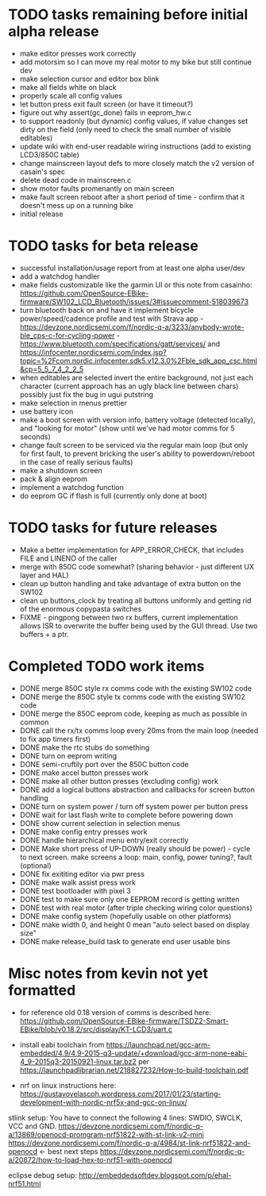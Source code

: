 # TODO tasks remaining before initial alpha release

* make editor presses work correctly
* add motorsim so I can move my real motor to my bike but still continue dev
* make selection cursor and editor box blink
* make all fields white on black
* properly scale all config values
* let button press exit fault screen (or have it timeout?)
* figure out why assert(gc_done) fails in eeprom_hw.c
* to support readonly (but dynamic) config values, if value changes set dirty on the field (only need to check the small number of visible editables)
* update wiki with end-user readable wiring instructions (add to existing LCD3/850C table)
* change mainscreen layout defs to more closely match the v2 version of casain's spec
* delete dead code in mainscreen.c
* show motor faults promenantly on main screen
* make fault screen reboot after a short period of time - confirm that it doesn't mess up on a running bike
* initial release

# TODO tasks for beta release

* successful installation/usage report from at least one alpha user/dev
* add a watchdog handler
* make fields customizable like the garmin UI or this note from casainho: https://github.com/OpenSource-EBike-firmware/SW102_LCD_Bluetooth/issues/3#issuecomment-518039673
* turn bluetooth back on and have it implement bicycle power/speed/cadence profile and test with Strava app - https://devzone.nordicsemi.com/f/nordic-q-a/3233/anybody-wrote-ble_cps-c-for-cycling-power - https://www.bluetooth.com/specifications/gatt/services/ 
and https://infocenter.nordicsemi.com/index.jsp?topic=%2Fcom.nordic.infocenter.sdk5.v12.3.0%2Fble_sdk_app_csc.html&cp=5_5_7_4_2_2_5
* when editables are selected invert the entire background, not just each character (current approach has an ugly black line between chars)  possibly just fix the bug in ugui putstring
* make selection in menus prettier
* use battery icon
* make a boot screen with version info, battery voltage (detected locally), and "looking for motor" (show until we've had motor comms for 5 seconds)
* change fault screen to be serviced via the regular main loop (but only for first fault, to prevent bricking the user's ability to powerdown/reboot in the case of really serious faults)
* make a shutdown screen
* pack & align eeprom 
* implement a watchdog function
* do eeprom GC if flash is full (currently only done at boot)

# TODO tasks for future releases

* Make a better implementation for APP_ERROR_CHECK, that includes FILE and LINENO of the caller
* merge with 850C code somewhat? (sharing behavior - just different UX layer and HAL)
* clean up button handling and take advantage of extra button on the SW102
* clean up buttons_clock by treating all buttons uniformly and getting rid of the enormous copypasta switches
* FIXME - pingpong between two rx buffers, current implementation allows ISR to overwrite the buffer being used by
the GUI thread.  Use two buffers + a ptr.

# Completed TODO work items

* DONE merge 850C style rx comms code with the existing SW102 code
* DONE merge the 850C style tx comms code with the existing SW102 code
* DONE merge the 850C eeprom code, keeping as much as possible in common
* DONE call the rx/tx comms loop every 20ms from the main loop (needed to fix app timers first)
* DONE make the rtc stubs do something
* DONE turn on eeprom writing
* DONE semi-cruftily port over the 850C button code 
* DONE make accel button presses work
* DONE make all other button presses (excluding config) work
* DONE add a logical buttons abstraction and callbacks for screen button handling
* DONE turn on system power / turn off system power per button press
* DONE wait for last flash write to complete before powering down
* DONE show current selection in selection menus
* DONE make config entry presses work
* DONE handle hierarchical menu entry/exit correctly
* DONE Make short press of UP-DOWN (really should be power) - cycle to next screen.  make screens a loop: main, config, power tuning?, fault (optional)
* DONE fix exititing editor via pwr press
* DONE make walk assist press work
* DONE test bootloader with pixel 3 
* DONE test to make sure only one EEPROM record is getting written
* DONE test with real motor (after triple checking wiring color questions)
* DONE make config system (hopefully usable on other platforms)
* DONE make width 0, and height 0 mean "auto select based on display size"
* DONE make release_build task to generate end user usable bins

# Misc notes from kevin not yet formatted

* for reference old 0.18 version of comms is described here: https://github.com/OpenSource-EBike-firmware/TSDZ2-Smart-EBike/blob/v0.18.2/src/display/KT-LCD3/uart.c

* install eabi toolchain from https://launchpad.net/gcc-arm-embedded/4.9/4.9-2015-q3-update/+download/gcc-arm-none-eabi-4_9-2015q3-20150921-linux.tar.bz2
per https://launchpadlibrarian.net/218827232/How-to-build-toolchain.pdf

* nrf on linux instructions here: https://gustavovelascoh.wordpress.com/2017/01/23/starting-development-with-nordic-nrf5x-and-gcc-on-linux/

stlink setup:
You have to connect the following 4 lines: SWDIO, SWCLK, VCC and GND.
https://devzone.nordicsemi.com/f/nordic-q-a/13869/openocd-promgram-nrf51822-with-st-link-v2-mini
https://devzone.nordicsemi.com/f/nordic-q-a/4984/st-link-nrf51822-and-openocd <- best next steps
https://devzone.nordicsemi.com/f/nordic-q-a/20872/how-to-load-hex-to-nrf51-with-openocd

eclipse debug setup:
http://embeddedsoftdev.blogspot.com/p/ehal-nrf51.html

